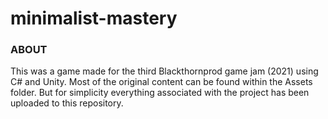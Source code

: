 # minimalist-mastery

### ABOUT 
This was a game made for the third Blackthornprod game jam (2021) using C# and Unity. Most of the original content can be found within the Assets folder. But for simplicity everything associated with the project has been uploaded to this repository.
